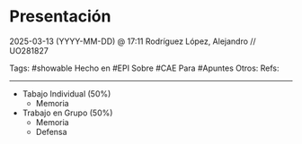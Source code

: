 # Presentación
2025-03-13 (YYYY-MM-DD) @ 17:11
Rodríguez López, Alejandro // UO281827

Tags:
	#showable
	Hecho en #EPI
	Sobre #CAE
	Para #Apuntes
	Otros:
	Refs:
 
<hr>

- Tabajo Individual (50%)
	- Memoria
- Trabajo en Grupo (50%)
	- Memoria
	- Defensa
